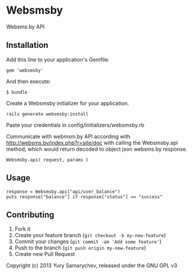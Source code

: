 # Websmsby

Websms.by API

## Installation

Add this line to your application's Gemfile:

    gem 'websmsby'

And then execute:

    $ bundle

Create a Websmsby initializer for your application.

    rails generate websmsby:install

Paste your credentials in config/initializers/websmsby.rb

Communicate with webmsm.by API according with http://websms.by/index.php?r=site/doc with calling the Websmsby.api method, which would return decoded to object json websms.by response.

    Websmsby.api( request, params )

## Usage

    response = Websmsby.api("api/user_balance")
    puts response["balance"] if response["status"] == "success"

## Contributing

1. Fork it
2. Create your feature branch (`git checkout -b my-new-feature`)
3. Commit your changes (`git commit -am 'Add some feature'`)
4. Push to the branch (`git push origin my-new-feature`)
5. Create new Pull Request

Copyright (c) 2013 Yury Samarychev, released under the GNU GPL v3